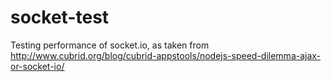 # socket-test
Testing performance of socket.io, as taken from http://www.cubrid.org/blog/cubrid-appstools/nodejs-speed-dilemma-ajax-or-socket-io/
